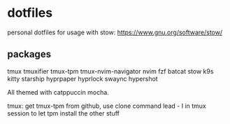 # dotfiles
personal dotfiles for usage with stow:
https://www.gnu.org/software/stow/

## packages
tmux
tmuxifier
tmux-tpm
tmux-nvim-navigator
nvim
fzf
batcat
stow
k9s
kitty
starship
hyprpaper
hyprlock
swaync
hypershot


All themed with catppuccin mocha.


tmux:
get tmux-tpm from github, use clone command
lead - I in tmux session to let tpm install the other stuff



